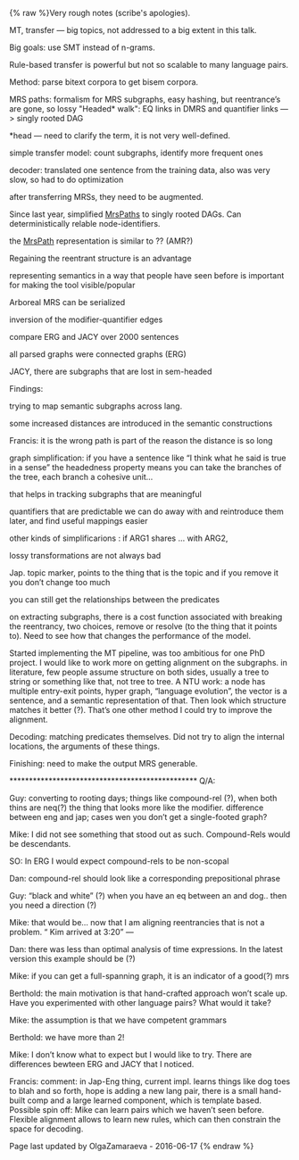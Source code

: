 {% raw %}Very rough notes (scribe's apologies).

MT, transfer — big topics, not addressed to a big extent in this talk.

Big goals: use SMT instead of n-grams.

Rule-based transfer is powerful but not so scalable to many language
pairs.

Method: parse bitext corpora to get bisem corpora.

MRS paths: formalism for MRS subgraphs, easy hashing, but reentrance’s
are gone, so lossy "Headed\* walk": EQ links in DMRS and quantifier
links —&gt; singly rooted DAG

\*head — need to clarify the term, it is not very well-defined.

simple transfer model: count subgraphs, identify more frequent ones

decoder: translated one sentence from the training data, also was very
slow, so had to do optimization

after transferring MRSs, they need to be augmented.

Since last year, simplified [MrsPaths](/MrsPaths) to singly rooted DAGs.
Can deterministically relable node-identifiers.

the [MrsPath](/MrsPath) representation is similar to ?? (AMR?)

Regaining the reentrant structure is an advantage

representing semantics in a way that people have seen before is
important for making the tool visible/popular

Arboreal MRS can be serialized

inversion of the modifier-quantifier edges

compare ERG and JACY over 2000 sentences

all parsed graphs were connected graphs (ERG)

JACY, there are subgraphs that are lost in sem-headed

Findings:

trying to map semantic subgraphs across lang.

some increased distances are introduced in the semantic constructions

Francis: it is the wrong path is part of the reason the distance is so
long

graph simplification: if you have a sentence like “I think what he said
is true in a sense” the headedness property means you can take the
branches of the tree, each branch a cohesive unit…

that helps in tracking subgraphs that are meaningful

quantifiers that are predictable we can do away with and reintroduce
them later, and find useful mappings easier

other kinds of simplificarions : if ARG1 shares … with ARG2,

lossy transformations are not always bad

Jap. topic marker, points to the thing that is the topic and if you
remove it you don’t change too much

you can still get the relationships between the predicates

on extracting subgraphs, there is a cost function associated with
breaking the reentrancy, two choices, remove or resolve (to the thing
that it points to). Need to see how that changes the performance of the
model.

Started implementing the MT pipeline, was too ambitious for one PhD
project. I would like to work more on getting alignment on the
subgraphs. in literature, few people assume structure on both sides,
usually a tree to string or something like that, not tree to tree. A NTU
work: a node has multiple entry-exit points, hyper graph, “language
evolution”, the vector is a sentence, and a semantic representation of
that. Then look which structure matches it better (?). That’s one other
method I could try to improve the alignment.

Decoding: matching predicates themselves. Did not try to align the
internal locations, the arguments of these things.

Finishing: need to make the output MRS generable.

\*\*\*\*\*\*\*\*\*\*\*\*\*\*\*\*\*\*\*\*\*\*\*\*\*\*\*\*\*\*\*\*\*\*\*\*\*\*\*\*\*\*\*\*\*\*\*\*
Q/A:

Guy: converting to rooting days; things like compound-rel (?), when both
thins are neq(?) the thing that looks more like the modifier. difference
between eng and jap; cases wen you don’t get a single-footed graph?

Mike: I did not see something that stood out as such. Compound-Rels
would be descendants.

SO: In ERG I would expect compound-rels to be non-scopal

Dan: compound-rel should look like a corresponding prepositional phrase

Guy: “black and white” (?) when you have an eq between an and dog.. then
you need a direction (?)

Mike: that would be… now that I am aligning reentrancies that is not a
problem. “ Kim arrived at 3:20” —

Dan: there was less than optimal analysis of time expressions. In the
latest version this example should be (?)

Mike: if you can get a full-spanning graph, it is an indicator of a
good(?) mrs

Berthold: the main motivation is that hand-crafted approach won’t scale
up. Have you experimented with other language pairs? What would it take?

Mike: the assumption is that we have competent grammars

Berthold: we have more than 2!

Mike: I don’t know what to expect but I would like to try. There are
differences bewteen ERG and JACY that I noticed.

Francis: comment: in Jap-Eng thing, current impl. learns things like dog
toes to blah and so forth, hope is adding a new lang pair, there is a
small hand-built comp and a large learned component, which is template
based. Possible spin off: Mike can learn pairs which we haven’t seen
before. Flexible alignment allows to learn new rules, which can then
constrain the space for decoding.

Page last updated by OlgaZamaraeva - 2016-06-17
{% endraw %}